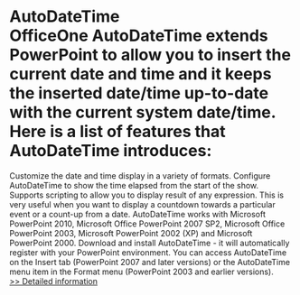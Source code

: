 # AutoDateTime<br />OfficeOne AutoDateTime extends PowerPoint to allow you to insert the current date and time and it keeps the inserted date/time up-to-date with the current system date/time. Here is a list of features that AutoDateTime introduces:
Customize the date and time display in a variety of formats.
  Configure AutoDateTime to show the time elapsed from the start of the show.
  Supports scripting to allow you to display result of any expression. This is very useful when you want to display a countdown towards a particular event or a count-up from a date.
AutoDateTime works with Microsoft PowerPoint 2010, Microsoft Office PowerPoint 2007 SP2, Microsoft Office PowerPoint 2003, Microsoft PowerPoint 2002 (XP) and Microsoft PowerPoint 2000. Download and install AutoDateTime - it will automatically register with your PowerPoint environment. You can access AutoDateTime on the Insert tab (PowerPoint 2007 and later versions) or the AutoDateTime menu item in the Format menu (PowerPoint 2003 and earlier versions).<br />[>> Detailed information](https://secure.shareit.com/shareit/product.html?productid=300394083&affiliateid=200057808)